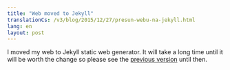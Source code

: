 ```yaml
---
title: "Web moved to Jekyll"
translationCs: /v3/blog/2015/12/27/presun-webu-na-jekyll.html
lang: en
layout: post
---
```

I moved my web to Jekyll static web generator. It will take a long time until it will be worth the change so please see the [previous version](/v2/index.xml) until then.